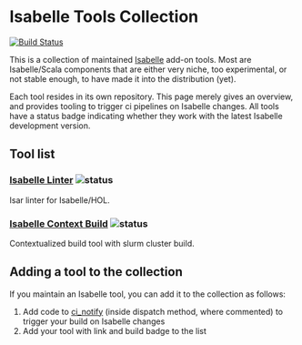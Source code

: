# Isabelle Tools Collection
[![Build Status](https://ci.isabelle.systems/jenkins/buildStatus/icon?job=isabelle-notify&subject=Isabelle%2Fdevel%3A%20%24%7BstartTime%7D%20ago)](https://ci.isabelle.systems/jenkins/job/isabelle-notify/)

This is a collection of maintained [Isabelle](https://isabelle.in.tum.de) add-on tools.
Most are Isabelle/Scala components that are either very niche, too experimental,
or not stable enough, to have made it into the distribution (yet).

Each tool resides in its own repository.
This page merely gives an overview,
and provides tooling to trigger ci pipelines on Isabelle changes.
All tools have a status badge indicating whether they work with the latest Isabelle development version.

## Tool list
### [Isabelle Linter](https://github.com/isabelle-prover/isabelle-linter) ![status](https://github.com/isabelle-prover/isabelle-linter/actions/workflows/build.yml/badge.svg)
Isar linter for Isabelle/HOL.
### [Isabelle Context Build](https://github.com/isabelle-prover/isabelle-context-build) ![status](https://github.com/isabelle-prover/isabelle-context-build/actions/workflows/build.yml/badge.svg)
Contextualized build tool with slurm cluster build.

## Adding a tool to the collection
If you maintain an Isabelle tool, you can add it to the collection as follows:
1. Add code to [ci_notify](src/ci_notify.scala) (inside dispatch method, where commented) to trigger your build on Isabelle changes
2. Add your tool with link and build badge to the list